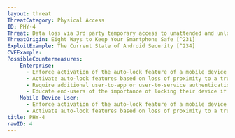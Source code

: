 ```yaml
---
layout: threat
ThreatCategory: Physical Access
ID: PHY-4
Threat: Data loss via 3rd party temporary access to unattended and unlocked mobile device
ThreatOrigin: Eight Ways to Keep Your Smartphone Safe [^231]
ExploitExample: The Current State of Android Security [^234]
CVEExample:
PossibleCountermeasures:
    Enterprise:
      - Enforce activation of the auto-lock feature of a mobile device with a maximum idle time that reduces the likelihood an attacker will gain physical access to the device in an unlocked state
      - Activate auto-lock features based on loss of proximity to a trusted, paired device attended by the mobile device user, such as a smart watch
      - Require additional user-to-app or user-to-service authentication for apps that provide access to sensitive data
      - Educate end-users of the importance of locking their device if they are leaving it unattended in an area lacking strong physical security controls.
    Mobile Device User:
      - Enforce activation of the auto-lock feature of a mobile device with a maximum idle time that reduces the likelihood an attacker will gain physical access to the device in an unlocked state
      - Activate auto-lock features based on loss of proximity to a trusted, paired device attended by the mobile device user, such as a smart watch
title: PHY-4
rawID: 4
---
```

